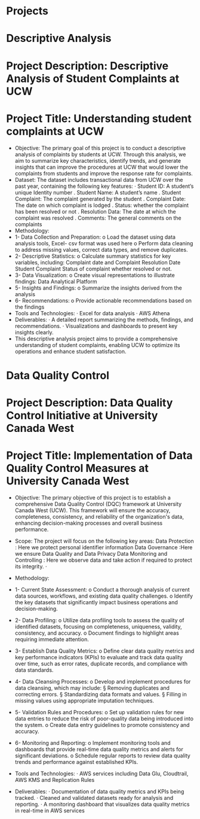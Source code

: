 # Projects
# Descriptive Analysis
# Project Description: Descriptive Analysis of Student Complaints at UCW
# Project Title: Understanding student complaints at UCW
- Objective: The primary goal of this project is to conduct a descriptive analysis of complaints by students at UCW. Through this analysis, we aim to summarize key characteristics, identify trends, and generate insights that can improve the procedures at UCW that would lower the complaints from students and improve the response rate for complaints. 
- Dataset: The dataset includes transactional data from UCW over the past year, containing the following key features:
·      Student  ID:  A student’s unique Identity number 
.    Student Name: A student’s name 
.    Student Complaint: The complaint generated by the student 
.    Complaint Date: The date on which complaint is lodged 
.    Status: whether the complaint has been resolved or not 
.    Resolution Data: The date at which the complaint was resolved
.    Comments:  The general comments on the complaints 
- Methodology:
- 1-    Data Collection and Preparation:
o   Load the dataset using data analysis tools, Excel- csv format was used here 
o   Perform data cleaning to address missing values, correct data types, and remove duplicates.
- 2-    Descriptive Statistics:
o   Calculate summary statistics for key variables, including:
Complaint date and Complaint Resolution Date
Student Complaint
Status of complaint whether resolved or not.
- 3-    Data Visualization:
o   Create visual representations to illustrate findings:
Data Analytical Platform
- 5-    Insights and Findings:
o   Summarize the insights derived from the analysis
- 6-    Recommendations:
o   Provide actionable recommendations based on the findings 
- Tools and Technologies:
·       Excel for data analysis
·      AWS Athena
- Deliverables:
·      A detailed report summarizing the methods, findings, and recommendations.
·      Visualizations and dashboards to present key insights clearly.
- This descriptive analysis project aims to provide a comprehensive understanding of student complaints, enabling UCW to optimize its operations and enhance student satisfaction.
 




# Data Quality Control
# Project Description: Data Quality Control Initiative at University Canada West
# Project Title: Implementation of Data Quality Control Measures at University Canada West
- Objective: The primary objective of this project is to establish a comprehensive Data Quality Control (DQC) framework at University Canada West (UCW). This framework will ensure the accuracy, completeness, consistency, and reliability of the organization's data, enhancing decision-making processes and overall business performance.
- Scope: The project will focus on the following key areas:
		Data Protection : Here we protect personal identifier information
		Data Governance :Here we ensure Data Quality and Data Privacy 
		Data Monitoring and Controlling : Here we observe data and take action if required to protect its integrity. 
·      

- Methodology:
- 1-    Current State Assessment:
o   Conduct a thorough analysis of current data sources, workflows, and existing data quality challenges.
o   Identify the key datasets that significantly impact business operations and decision-making.
- 2-    Data Profiling:
o   Utilize data profiling tools to assess the quality of identified datasets, focusing on completeness, uniqueness, validity, consistency, and accuracy.
o   Document findings to highlight areas requiring immediate attention.
- 3-    Establish Data Quality Metrics:
o   Define clear data quality metrics and key performance indicators (KPIs) to evaluate and track data quality over time, such as error rates, duplicate records, and compliance with data standards.
- 4-    Data Cleansing Processes:
o   Develop and implement procedures for data cleansing, which may include:
§  Removing duplicates and correcting errors.
§  Standardizing data formats and values.
§  Filling in missing values using appropriate imputation techniques.
- 5-    Validation Rules and Procedures:
o   Set up validation rules for new data entries to reduce the risk of poor-quality data being introduced into the system.
o   Create data entry guidelines to promote consistency and accuracy.
- 6-    Monitoring and Reporting:
o   Implement monitoring tools and dashboards that provide real-time data quality metrics and alerts for significant deviations.
o   Schedule regular reports to review data quality trends and performance against established KPIs.

- Tools and Technologies:
·      AWS services including 
		Data Glu, Cloudtrail, AWS KMS and Replication Rules
- Deliverables:
·      Documentation of data quality metrics and KPIs being tracked.
·      Cleaned and validated datasets ready for analysis and reporting.
·      A monitoring dashboard that visualizes data quality metrics in real-time in AWS services





